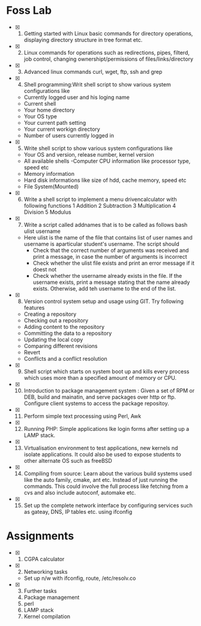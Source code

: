 # Foss Lab

- [x] 1. Getting started with Linux basic commands for directory operations, displaying directory structure in tree format etc.
- [x] 2. Linux commands for operations such as redirections, pipes, filterd, job control, changing ownershipt/permissions of files/links/directory
- [x] 3. Advanced linux commands curl, wget, ftp, ssh and grep
- [x] 4. Shell programming:Writ shell script to show various system configurations like
	- Currently logged user and his loging name
	- Current shell
	- Your home directory 
	- Your OS type 
	- Your current path setting
	- Your current workign directory
	- Number of users currently logged in 
- [x] 5. Write shell script to show various system configurations like
	- Your OS and version, release number, kernel version
	- All available shells 
	-Computer CPU information like processor type, speed etc
	- Memory information
	- Hard disk informations like size of hdd, cache memory, speed etc
	- File System(Mounted)
- [x] 6. Write a shell script to implement a menu drivencalculator with following functions
	1 Addition
	2 Subtraction
	3 Multiplication
	4 Division
	5 Modulus
- [x] 7. Write a script called addnames that is to be called as follows bash ulist username
	- Here ulist is the name of the file that contains list of user names and username is aparticular student's username. The script should
		- Check that the correct number of arguments was received and print a message, in case the number of arguments is incorrect
		- Check whether the ulist file exists and print an error message if it doest not
		- Check whether the username already exists in the file. If the username exists, print a message stating that the name already exists. Otherwise, add teh username to the end of the list.
- [x] 8. Version control system setup and usage using GIT. Try following features
	- Creating a repository
	- Checking out a repository
	- Adding content to the repository
	- Committing the data to a repository
	- Updating the local copy
	- Comparing different revisions
	- Revert
	- Conflicts and a conflict resolution
- [x] 9. Shell script which starts on system boot up and kills every process which uses more than a specified amount of memory or CPU.
- [x] 10. Introduction to package management system : Given a set of RPM or DEB, build and mainatin, and serve packages over http or ftp. Configure client systems to access the package repositoy.
- [x] 11. Perform simple text processing using Perl, Awk
- [x] 12. Running PHP: Simple applications lke login forms after setting up a LAMP stack.
- [x] 13. Virtualisation environment to test applications, new kernels nd isolate applications. It could also be used to expose students to other alternate OS such as freeBSD
- [x] 14. Compiling from source: Learn about the various build systems used like the auto family, cmake, ant etc. Instead of just running the commands. This could involve the full process like fetching from a cvs and also include autoconf, automake etc.

- [x] 15. Set up the complete network interface by configuring services such as gateay, DNS, IP tables etc. using ifconfig

# Assignments

- [x] 1. CGPA calculator
- [x] 2. Networking tasks
	- Set up n/w with ifconfig, route, /etc/resolv.co
- [x] 3. Further tasks
	1. Package management
	2. perl
	3. LAMP stack
	4. Kernel compilation